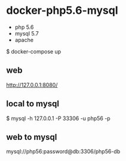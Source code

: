 # docker-php5.6-mysql

- php 5.6
- mysql 5.7
- apache

$ docker-compose up

## web

http://127.0.0.1:8080/

## local to mysql
$ mysql -h 127.0.0.1 -P 33306 -u php56 -p

## web to mysql
mysql://php56:password@db:3306/php56-db
